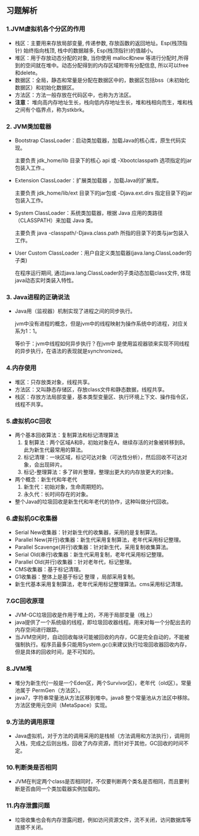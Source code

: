 ## 习题解析

###  1.JVM虚拟机各个分区的作用

- 栈区：主要用来存放局部变量, 传递参数, 存放函数的返回地址。Esp(栈顶指针)
  始终指向栈顶, 栈中的数据越多, Esp(栈顶指针)的值越小。
- 堆区：用于存放动态分配的对象, 当你使用 malloc和new 等进行分配时,所得到的空间就在堆中。动态分配得到的内存区域附带有分配信息, 所以可以free和delete。 
- 数据区：全局，静态和常量是分配在数据区中的，数据区包括bss（未初始化数据区）和初始化数据区。
- 方法区：方法一般存放在代码区中，也称为方法区。
- **注意：** 堆向高内存地址生长，栈向低内存地址生长，堆和栈相向而生，堆和栈之间有个临界点，称为stkbrk。

### 2. JVM类加载器

- Bootstrap ClassLoader：启动类加载器，加载Java的核心库，原生代码实现。

  主要负责 jdk_home/lib 目录下的核心 api 或 -Xbootclasspath 选项指定的jar包装入工作.。

  

- Extension ClassLoader：扩展类加载器 ，加载Java的扩展库。

  主要负责 jdk_home/lib/ext 目录下的jar包或 -Djava.ext.dirs 指定目录下的jar包装入工作。

  

- System ClassLoader：系统类加载器，根据 Java 应用的类路径（CLASSPATH）来加载 Java 类。

  主要负责 java -classpath/-Djava.class.path 所指的目录下的类与jar包装入工作。

  

- User Custom ClassLoader：用户自定义类加载器(java.lang.ClassLoader的子类)

  在程序运行期间, 通过java.lang.ClassLoader的子类动态加载class文件, 体现java动态实时类装入特性。

### 3. Java进程的正确说法

- Java用（监视器）机制实现了进程之间的同步执行。

  jvm中没有进程的概念，但是jvm中的线程映射为操作系统中的进程，对应关系为1：1。

  等价于：jvm中线程如何异步执行？在jvm中 是使用监视器锁来实现不同线程的异步执行，在语法的表现就是synchronized。

### 4.内存使用

- 堆区：只存放类对象，线程共享。
- 方法区：又叫静态存储区，存放class文件和静态数据，线程共享。
- 栈区：存放方法局部变量，基本类型变量区、执行环境上下文、操作指令区，线程不共享。

### 5.虚拟机GC回收

- 两个基本回收算法：复制算法和标记清理算法
  1. 复制算法：两个区域A和B，初始对象在A，继续存活的对象被转移到B。此为新生代最常用的算法。
  2. 标记清理：一块区域，标记可达对象（可达性分析），然后回收不可达对象，会出现碎片。
  3. 标记-整理算法：多了碎片整理，整理出更大的内存放更大的对象。
- 两个概念：新生代和年老代
  1. 新生代：初始对象，生命周期短的。
  2. 永久代：长时间存在的对象。
- 整个Java的垃圾回收是新生代和年老代的协作，这种叫做分代回收。

### 6.虚拟机GC收集器

- Serial New收集器：针对新生代的收集器，采用的是复制算法。
- Parallel New(并行)收集器：新生代采用复制算法，老年代采用标记整理。
- Parallel Scavenge(并行)收集器：针对新生代，采用复制收集算法。
- Serial Old(串行)收集器：新生代采用复制，老年代采用标记整理。
- Parallel Old(并行)收集器：针对老年代，标记整理。
- CMS收集器：基于标记清理。
- G1收集器：整体上是基于标记 整理 ，局部采用复制。
- 新生代基本采用复制算法，老年代采用标记整理算法。cms采用标记清理。

### 7.GC回收原理

- JVM-GC垃圾回收是作用于堆上的，不用于局部变量（栈上）
- java提供了一个系统级的线程，即垃圾回收器线程。用来对每一个分配出去的内存空间进行跟踪。
- 当JVM空闲时，自动回收每块可能被回收的内存，GC是完全自动的，不能被强制执行。程序员最多只能用System.gc()来建议执行垃圾回收器回收内存，但是具体的回收时间，是不可知的。

### 8.JVM堆

- 堆分为新生代(一般是一个Eden区，两个Survivor区)，老年代（old区）。常量池属于 PermGen（方法区）。
- java7，字符串常量池从方法区移到堆中。java8 整个常量池从方法区中移除。方法区使用元空间（MetaSpace）实现。

### 9.方法的调用原理

- Java虚拟机，对于方法的调用采用的是栈帧（方法调用和方法执行），调用则入栈，完成之后则出栈，回收了内存资源，而针对于其他，GC回收的时间不定。

### 10.判断类是否相同

- JVM在判定两个class是否相同时，不仅要判断两个类名是否相同，而且要判断是否由同一个类加载器实例加载的。

### 11.内存泄露问题

- 垃圾收集也会有内存泄露问题，例如访问资源文件，流不关闭，访问数据库等连接不关闭。